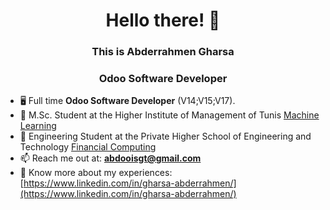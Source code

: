 <h1 align="center">Hello there! 👋</h1>
<h3 align="center">This is Abderrahmen Gharsa</h3> 
<h3 align="center">Odoo Software Developer</h3>

- 🖥️ Full time **Odoo Software Developer** (V14;V15;V17).
- 🤖 M.Sc. Student at the Higher Institute of Management of Tunis [Machine Learning](https://isg.rnu.tn/) 
- 🤖 Engineering Student at the Private Higher School of Engineering and Technology [Financial Computing]([https://isg.rnu.tn/](https://esprit.tn/)) 
- 📫 Reach me out at: **abdooisgt@gmail.com**
- 📄 Know more about my experiences: [https://www.linkedin.com/in/gharsa-abderrahmen/](https://www.linkedin.com/in/gharsa-abderrahmen/)

<!-- <h3 align="left">Connect with me:</h3>
<p align="left">
<a href="https://linkedin.com/in/gharsa-abderrahmen" target="blank"><img align="center" src="https://raw.githubusercontent.com/rahuldkjain/github-profile-readme-generator/master/src/images/icons/Social/linked-in-alt.svg" alt="gharsa-abderrahmen" height="30" width="40" /></a>
<a href="https://instagram.com/le.abdoo" target="blank"><img align="center" src="https://raw.githubusercontent.com/rahuldkjain/github-profile-readme-generator/master/src/images/icons/Social/instagram.svg" alt="le.abdoo" height="30" width="40" /></a>
</p> -->

